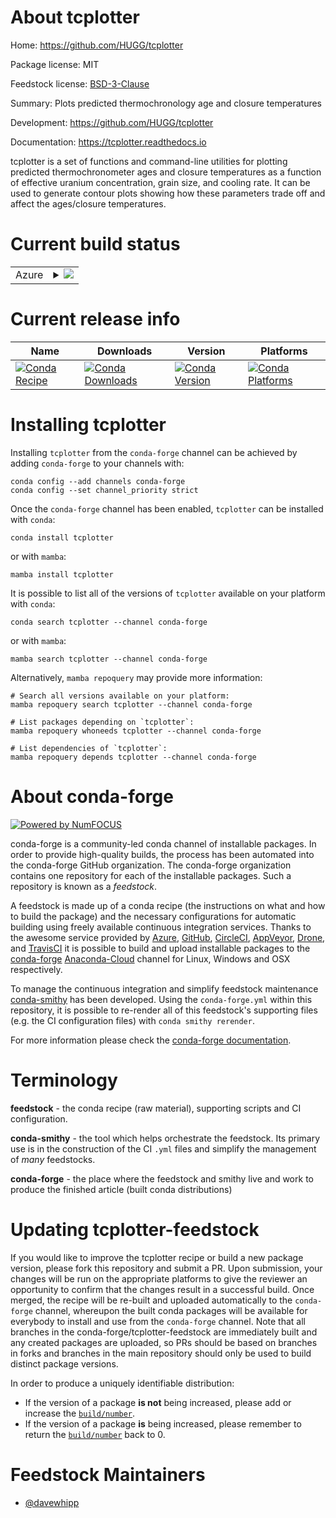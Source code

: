 About tcplotter
===============

Home: https://github.com/HUGG/tcplotter

Package license: MIT

Feedstock license: [BSD-3-Clause](https://github.com/conda-forge/tcplotter-feedstock/blob/main/LICENSE.txt)

Summary: Plots predicted thermochronology age and closure temperatures

Development: https://github.com/HUGG/tcplotter

Documentation: https://tcplotter.readthedocs.io

tcplotter is a set of functions and command-line utilities for plotting
predicted thermochronometer ages and closure temperatures as a function
of effective uranium concentration, grain size, and cooling rate. It can
be used to generate contour plots showing how these parameters trade off
and affect the ages/closure temperatures.


Current build status
====================


<table>
    
  <tr>
    <td>Azure</td>
    <td>
      <details>
        <summary>
          <a href="https://dev.azure.com/conda-forge/feedstock-builds/_build/latest?definitionId=15668&branchName=main">
            <img src="https://dev.azure.com/conda-forge/feedstock-builds/_apis/build/status/tcplotter-feedstock?branchName=main">
          </a>
        </summary>
        <table>
          <thead><tr><th>Variant</th><th>Status</th></tr></thead>
          <tbody><tr>
              <td>linux_64_python3.10.____cpython</td>
              <td>
                <a href="https://dev.azure.com/conda-forge/feedstock-builds/_build/latest?definitionId=15668&branchName=main">
                  <img src="https://dev.azure.com/conda-forge/feedstock-builds/_apis/build/status/tcplotter-feedstock?branchName=main&jobName=linux&configuration=linux%20linux_64_python3.10.____cpython" alt="variant">
                </a>
              </td>
            </tr><tr>
              <td>linux_64_python3.8.____73_pypy</td>
              <td>
                <a href="https://dev.azure.com/conda-forge/feedstock-builds/_build/latest?definitionId=15668&branchName=main">
                  <img src="https://dev.azure.com/conda-forge/feedstock-builds/_apis/build/status/tcplotter-feedstock?branchName=main&jobName=linux&configuration=linux%20linux_64_python3.8.____73_pypy" alt="variant">
                </a>
              </td>
            </tr><tr>
              <td>linux_64_python3.8.____cpython</td>
              <td>
                <a href="https://dev.azure.com/conda-forge/feedstock-builds/_build/latest?definitionId=15668&branchName=main">
                  <img src="https://dev.azure.com/conda-forge/feedstock-builds/_apis/build/status/tcplotter-feedstock?branchName=main&jobName=linux&configuration=linux%20linux_64_python3.8.____cpython" alt="variant">
                </a>
              </td>
            </tr><tr>
              <td>linux_64_python3.9.____73_pypy</td>
              <td>
                <a href="https://dev.azure.com/conda-forge/feedstock-builds/_build/latest?definitionId=15668&branchName=main">
                  <img src="https://dev.azure.com/conda-forge/feedstock-builds/_apis/build/status/tcplotter-feedstock?branchName=main&jobName=linux&configuration=linux%20linux_64_python3.9.____73_pypy" alt="variant">
                </a>
              </td>
            </tr><tr>
              <td>linux_64_python3.9.____cpython</td>
              <td>
                <a href="https://dev.azure.com/conda-forge/feedstock-builds/_build/latest?definitionId=15668&branchName=main">
                  <img src="https://dev.azure.com/conda-forge/feedstock-builds/_apis/build/status/tcplotter-feedstock?branchName=main&jobName=linux&configuration=linux%20linux_64_python3.9.____cpython" alt="variant">
                </a>
              </td>
            </tr><tr>
              <td>osx_64_python3.10.____cpython</td>
              <td>
                <a href="https://dev.azure.com/conda-forge/feedstock-builds/_build/latest?definitionId=15668&branchName=main">
                  <img src="https://dev.azure.com/conda-forge/feedstock-builds/_apis/build/status/tcplotter-feedstock?branchName=main&jobName=osx&configuration=osx%20osx_64_python3.10.____cpython" alt="variant">
                </a>
              </td>
            </tr><tr>
              <td>osx_64_python3.8.____73_pypy</td>
              <td>
                <a href="https://dev.azure.com/conda-forge/feedstock-builds/_build/latest?definitionId=15668&branchName=main">
                  <img src="https://dev.azure.com/conda-forge/feedstock-builds/_apis/build/status/tcplotter-feedstock?branchName=main&jobName=osx&configuration=osx%20osx_64_python3.8.____73_pypy" alt="variant">
                </a>
              </td>
            </tr><tr>
              <td>osx_64_python3.8.____cpython</td>
              <td>
                <a href="https://dev.azure.com/conda-forge/feedstock-builds/_build/latest?definitionId=15668&branchName=main">
                  <img src="https://dev.azure.com/conda-forge/feedstock-builds/_apis/build/status/tcplotter-feedstock?branchName=main&jobName=osx&configuration=osx%20osx_64_python3.8.____cpython" alt="variant">
                </a>
              </td>
            </tr><tr>
              <td>osx_64_python3.9.____73_pypy</td>
              <td>
                <a href="https://dev.azure.com/conda-forge/feedstock-builds/_build/latest?definitionId=15668&branchName=main">
                  <img src="https://dev.azure.com/conda-forge/feedstock-builds/_apis/build/status/tcplotter-feedstock?branchName=main&jobName=osx&configuration=osx%20osx_64_python3.9.____73_pypy" alt="variant">
                </a>
              </td>
            </tr><tr>
              <td>osx_64_python3.9.____cpython</td>
              <td>
                <a href="https://dev.azure.com/conda-forge/feedstock-builds/_build/latest?definitionId=15668&branchName=main">
                  <img src="https://dev.azure.com/conda-forge/feedstock-builds/_apis/build/status/tcplotter-feedstock?branchName=main&jobName=osx&configuration=osx%20osx_64_python3.9.____cpython" alt="variant">
                </a>
              </td>
            </tr><tr>
              <td>win_64_python3.10.____cpython</td>
              <td>
                <a href="https://dev.azure.com/conda-forge/feedstock-builds/_build/latest?definitionId=15668&branchName=main">
                  <img src="https://dev.azure.com/conda-forge/feedstock-builds/_apis/build/status/tcplotter-feedstock?branchName=main&jobName=win&configuration=win%20win_64_python3.10.____cpython" alt="variant">
                </a>
              </td>
            </tr><tr>
              <td>win_64_python3.8.____73_pypy</td>
              <td>
                <a href="https://dev.azure.com/conda-forge/feedstock-builds/_build/latest?definitionId=15668&branchName=main">
                  <img src="https://dev.azure.com/conda-forge/feedstock-builds/_apis/build/status/tcplotter-feedstock?branchName=main&jobName=win&configuration=win%20win_64_python3.8.____73_pypy" alt="variant">
                </a>
              </td>
            </tr><tr>
              <td>win_64_python3.8.____cpython</td>
              <td>
                <a href="https://dev.azure.com/conda-forge/feedstock-builds/_build/latest?definitionId=15668&branchName=main">
                  <img src="https://dev.azure.com/conda-forge/feedstock-builds/_apis/build/status/tcplotter-feedstock?branchName=main&jobName=win&configuration=win%20win_64_python3.8.____cpython" alt="variant">
                </a>
              </td>
            </tr><tr>
              <td>win_64_python3.9.____73_pypy</td>
              <td>
                <a href="https://dev.azure.com/conda-forge/feedstock-builds/_build/latest?definitionId=15668&branchName=main">
                  <img src="https://dev.azure.com/conda-forge/feedstock-builds/_apis/build/status/tcplotter-feedstock?branchName=main&jobName=win&configuration=win%20win_64_python3.9.____73_pypy" alt="variant">
                </a>
              </td>
            </tr><tr>
              <td>win_64_python3.9.____cpython</td>
              <td>
                <a href="https://dev.azure.com/conda-forge/feedstock-builds/_build/latest?definitionId=15668&branchName=main">
                  <img src="https://dev.azure.com/conda-forge/feedstock-builds/_apis/build/status/tcplotter-feedstock?branchName=main&jobName=win&configuration=win%20win_64_python3.9.____cpython" alt="variant">
                </a>
              </td>
            </tr>
          </tbody>
        </table>
      </details>
    </td>
  </tr>
</table>

Current release info
====================

| Name | Downloads | Version | Platforms |
| --- | --- | --- | --- |
| [![Conda Recipe](https://img.shields.io/badge/recipe-tcplotter-green.svg)](https://anaconda.org/conda-forge/tcplotter) | [![Conda Downloads](https://img.shields.io/conda/dn/conda-forge/tcplotter.svg)](https://anaconda.org/conda-forge/tcplotter) | [![Conda Version](https://img.shields.io/conda/vn/conda-forge/tcplotter.svg)](https://anaconda.org/conda-forge/tcplotter) | [![Conda Platforms](https://img.shields.io/conda/pn/conda-forge/tcplotter.svg)](https://anaconda.org/conda-forge/tcplotter) |

Installing tcplotter
====================

Installing `tcplotter` from the `conda-forge` channel can be achieved by adding `conda-forge` to your channels with:

```
conda config --add channels conda-forge
conda config --set channel_priority strict
```

Once the `conda-forge` channel has been enabled, `tcplotter` can be installed with `conda`:

```
conda install tcplotter
```

or with `mamba`:

```
mamba install tcplotter
```

It is possible to list all of the versions of `tcplotter` available on your platform with `conda`:

```
conda search tcplotter --channel conda-forge
```

or with `mamba`:

```
mamba search tcplotter --channel conda-forge
```

Alternatively, `mamba repoquery` may provide more information:

```
# Search all versions available on your platform:
mamba repoquery search tcplotter --channel conda-forge

# List packages depending on `tcplotter`:
mamba repoquery whoneeds tcplotter --channel conda-forge

# List dependencies of `tcplotter`:
mamba repoquery depends tcplotter --channel conda-forge
```


About conda-forge
=================

[![Powered by
NumFOCUS](https://img.shields.io/badge/powered%20by-NumFOCUS-orange.svg?style=flat&colorA=E1523D&colorB=007D8A)](https://numfocus.org)

conda-forge is a community-led conda channel of installable packages.
In order to provide high-quality builds, the process has been automated into the
conda-forge GitHub organization. The conda-forge organization contains one repository
for each of the installable packages. Such a repository is known as a *feedstock*.

A feedstock is made up of a conda recipe (the instructions on what and how to build
the package) and the necessary configurations for automatic building using freely
available continuous integration services. Thanks to the awesome service provided by
[Azure](https://azure.microsoft.com/en-us/services/devops/), [GitHub](https://github.com/),
[CircleCI](https://circleci.com/), [AppVeyor](https://www.appveyor.com/),
[Drone](https://cloud.drone.io/welcome), and [TravisCI](https://travis-ci.com/)
it is possible to build and upload installable packages to the
[conda-forge](https://anaconda.org/conda-forge) [Anaconda-Cloud](https://anaconda.org/)
channel for Linux, Windows and OSX respectively.

To manage the continuous integration and simplify feedstock maintenance
[conda-smithy](https://github.com/conda-forge/conda-smithy) has been developed.
Using the ``conda-forge.yml`` within this repository, it is possible to re-render all of
this feedstock's supporting files (e.g. the CI configuration files) with ``conda smithy rerender``.

For more information please check the [conda-forge documentation](https://conda-forge.org/docs/).

Terminology
===========

**feedstock** - the conda recipe (raw material), supporting scripts and CI configuration.

**conda-smithy** - the tool which helps orchestrate the feedstock.
                   Its primary use is in the construction of the CI ``.yml`` files
                   and simplify the management of *many* feedstocks.

**conda-forge** - the place where the feedstock and smithy live and work to
                  produce the finished article (built conda distributions)


Updating tcplotter-feedstock
============================

If you would like to improve the tcplotter recipe or build a new
package version, please fork this repository and submit a PR. Upon submission,
your changes will be run on the appropriate platforms to give the reviewer an
opportunity to confirm that the changes result in a successful build. Once
merged, the recipe will be re-built and uploaded automatically to the
`conda-forge` channel, whereupon the built conda packages will be available for
everybody to install and use from the `conda-forge` channel.
Note that all branches in the conda-forge/tcplotter-feedstock are
immediately built and any created packages are uploaded, so PRs should be based
on branches in forks and branches in the main repository should only be used to
build distinct package versions.

In order to produce a uniquely identifiable distribution:
 * If the version of a package **is not** being increased, please add or increase
   the [``build/number``](https://docs.conda.io/projects/conda-build/en/latest/resources/define-metadata.html#build-number-and-string).
 * If the version of a package **is** being increased, please remember to return
   the [``build/number``](https://docs.conda.io/projects/conda-build/en/latest/resources/define-metadata.html#build-number-and-string)
   back to 0.

Feedstock Maintainers
=====================

* [@davewhipp](https://github.com/davewhipp/)

